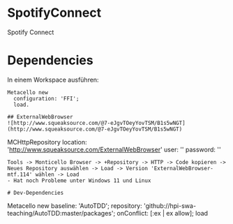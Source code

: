 # SpotifyConnect
Spotify Connect

# Dependencies
In einem Workspace ausführen:
```
Metacello new
  configuration: 'FFI';
  load.
```

```
## ExternalWebBrowser 
![http://www.squeaksource.com/@7-eJgvTOeyYovTSM/B1s5wNGT](http://www.squeaksource.com/@7-eJgvTOeyYovTSM/B1s5wNGT)
```
MCHttpRepository
  location: 'http://www.squeaksource.com/ExternalWebBrowser'
  user: ''
  password: ''
```
Tools -> Monticello Browser -> +Repository -> HTTP -> Code kopieren -> Neues Repository auswählen -> Load -> Version 'ExternalWebBrowser-mtf.114' wählen -> Load
- Hat noch Probleme unter Windows 11 und Linux

# Dev-Dependencies
```
Metacello new
  baseline: 'AutoTDD';
  repository: 'github://hpi-swa-teaching/AutoTDD:master/packages';
  onConflict: [:ex | ex allow];
  load
```
